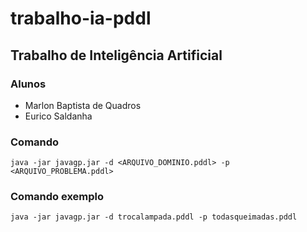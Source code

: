 # trabalho-ia-pddl
## Trabalho de Inteligência Artificial
### Alunos
- Marlon Baptista de Quadros
- Eurico Saldanha

### Comando
```
java -jar javagp.jar -d <ARQUIVO_DOMINIO.pddl> -p <ARQUIVO_PROBLEMA.pddl>
```

### Comando exemplo
```
java -jar javagp.jar -d trocalampada.pddl -p todasqueimadas.pddl
```

